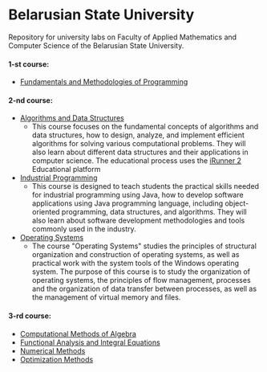 # Belarusian State University
Repository for university labs on Faculty of Applied Mathematics and Computer Science of the Belarusian State University.</br>

#### 1-st course:
- [Fundamentals and Methodologies of Programming](https://github.com/makszeus/bsu/tree/main/Fundamentals%20and%20Methodologies%20of%20Programming)

#### 2-nd course:
- [Algorithms and Data Structures](https://github.com/makszeus/bsu/tree/main/Algorithms)
  - This course focuses on the fundamental concepts of algorithms and data structures, how to design, analyze, and implement efficient algorithms for solving various computational problems. They will also learn about different data structures and their applications in computer science. The educational process uses the [iRunner 2](https://acm.bsu.by) Educational platform
- [Industrial Programming](https://github.com/makszeus/bsu/tree/main/Industrial%20Programming)
  -  This course is designed to teach students the practical skills needed for industrial programming using Java, how to develop software applications using Java programming language, including object-oriented programming, data structures, and algorithms. They will also learn about software development methodologies and tools commonly used in the industry.
- [Operating Systems](https://github.com/makszeus/bsu/tree/main/Operating%20Systems)</br>
  - The course "Operating Systems" studies the principles of structural organization and construction of operating systems, as well as practical work with the system tools of the Windows operating system. The purpose of this course is to study the organization of operating systems, the principles of flow management, processes and the organization of data transfer between processes, as well as the management of virtual memory and files.

 
#### 3-rd course:
- [Computational Methods of Algebra](https://github.com/makszeus/bsu/tree/main/Computational%20Methods%20of%20Algebra)
- [Functional Analysis and Integral Equations](https://github.com/makszeus/bsu/tree/main/Functional%20Analysis%20and%20Integral%20Equations)
- [Numerical Methods](https://github.com/makszeus/bsu/tree/main/Numerical%20Methods)
- [Optimization Methods](https://github.com/makszeus/bsu/tree/main/Optimization%20Methods)
